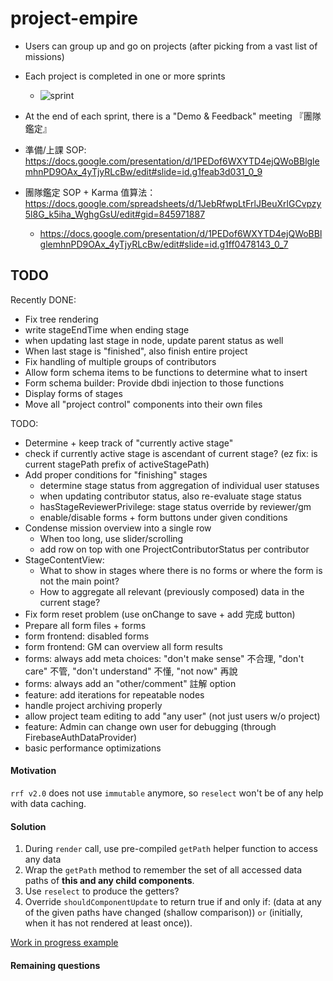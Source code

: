 # project-empire


* Users can group up and go on projects (after picking from a vast list of missions)
* Each project is completed in one or more sprints
  * ![sprint](http://www.dgc.co.uk/wp-content/uploads/2012/11/agile-sprint.jpg)
* At the end of each sprint, there is a "Demo & Feedback" meeting 『團隊鑑定』

* 準備/上課 SOP: https://docs.google.com/presentation/d/1PEDof6WXYTD4ejQWoBBlglemhnPD9OAx_4yTjyRLcBw/edit#slide=id.g1feab3d031_0_9
* 團隊鑑定 SOP + Karma 值算法： https://docs.google.com/spreadsheets/d/1JebRfwpLtFrlJBeuXrlGCvpzy5l8G_k5iha_WghgGsU/edit#gid=845971887
  * https://docs.google.com/presentation/d/1PEDof6WXYTD4ejQWoBBlglemhnPD9OAx_4yTjyRLcBw/edit#slide=id.g1ff0478143_0_7



## TODO

Recently DONE:
* Fix tree rendering
* write stageEndTime when ending stage
* when updating last stage in node, update parent status as well
* When last stage is "finished", also finish entire project
* Fix handling of multiple groups of contributors
* Allow form schema items to be functions to determine what to insert
* Form schema builder: Provide dbdi injection to those functions
* Display forms of stages
* Move all "project control" components into their own files

TODO:
* Determine + keep track of "currently active stage"
* check if currently active stage is ascendant of current stage?
  (ez fix: is current stagePath prefix of activeStagePath)
* Add proper conditions for "finishing" stages
  * determine stage status from aggregation of individual user statuses
  * when updating contributor status, also re-evaluate stage status
  * hasStageReviewerPrivilege: stage status override by reviewer/gm
  * enable/disable forms + form buttons under given conditions
* Condense mission overview into a single row
  * When too long, use slider/scrolling
  * add row on top with one ProjectContributorStatus per contributor
* StageContentView:
  * What to show in stages where there is no forms or where the form is not the main point?
  * How to aggregate all relevant (previously composed) data in the current stage?
* Fix form reset problem (use onChange to save + add 完成 button)
* Prepare all form files + forms
* form frontend: disabled forms
* form frontend: GM can overview all form results
* forms: always add meta choices: "don't make sense" 不合理, "don't care" 不管, "don't understand" 不懂, "not now" 再說
* forms: always add an "other/comment" 註解 option
* feature: add iterations for repeatable nodes
* handle project archiving properly
* allow project team editing to add "any user" (not just users w/o project)
* feature: Admin can change own user for debugging (through FirebaseAuthDataProvider)
* basic performance optimizations

#### Motivation
`rrf v2.0` does not use `immutable` anymore, so `reselect` won't be of any help with data caching.


#### Solution
  1. During `render` call, use pre-compiled `getPath` helper function to access any data
  1. Wrap the `getPath` method to remember the set of all accessed data paths of **this and any child components**.
  1. Use `reselect` to produce the getters?
  1. Override `shouldComponentUpdate` to return true if and only if: (data at any of the given paths have changed (shallow comparison)) `or` (initially, when it has not rendered at least once)).

[Work in progress example](https://codepen.io/Domiii/pen/wrMGeN?editors=0010)


#### Remaining questions